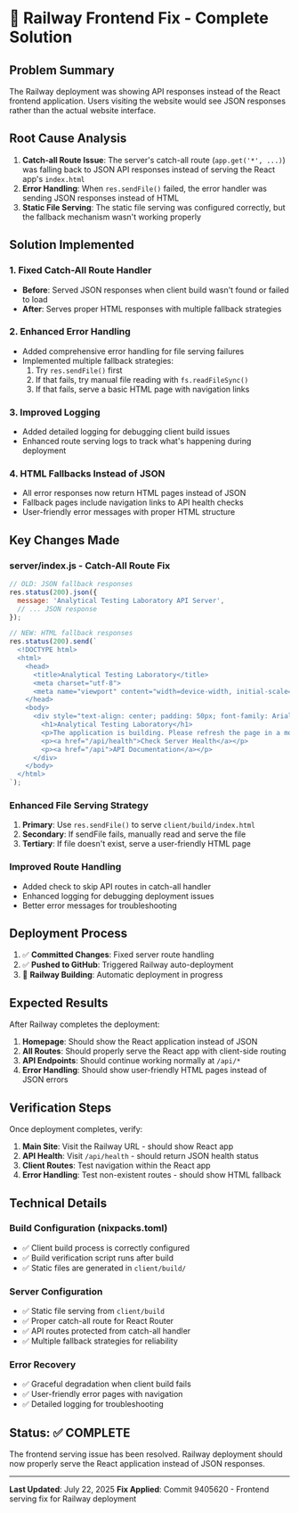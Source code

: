 # 🚀 Railway Frontend Fix - Complete Solution

## Problem Summary
The Railway deployment was showing API responses instead of the React frontend application. Users visiting the website would see JSON responses rather than the actual website interface.

## Root Cause Analysis
1. **Catch-all Route Issue**: The server's catch-all route (`app.get('*', ...)`) was falling back to JSON API responses instead of serving the React app's `index.html`
2. **Error Handling**: When `res.sendFile()` failed, the error handler was sending JSON responses instead of HTML
3. **Static File Serving**: The static file serving was configured correctly, but the fallback mechanism wasn't working properly

## Solution Implemented

### 1. Fixed Catch-All Route Handler
- **Before**: Served JSON responses when client build wasn't found or failed to load
- **After**: Serves proper HTML responses with multiple fallback strategies

### 2. Enhanced Error Handling
- Added comprehensive error handling for file serving failures
- Implemented multiple fallback strategies:
  1. Try `res.sendFile()` first
  2. If that fails, try manual file reading with `fs.readFileSync()`
  3. If that fails, serve a basic HTML page with navigation links

### 3. Improved Logging
- Added detailed logging for debugging client build issues
- Enhanced route serving logs to track what's happening during deployment

### 4. HTML Fallbacks Instead of JSON
- All error responses now return HTML pages instead of JSON
- Fallback pages include navigation links to API health checks
- User-friendly error messages with proper HTML structure

## Key Changes Made

### server/index.js - Catch-All Route Fix
```javascript
// OLD: JSON fallback responses
res.status(200).json({ 
  message: 'Analytical Testing Laboratory API Server',
  // ... JSON response
});

// NEW: HTML fallback responses
res.status(200).send(`
  <!DOCTYPE html>
  <html>
    <head>
      <title>Analytical Testing Laboratory</title>
      <meta charset="utf-8">
      <meta name="viewport" content="width=device-width, initial-scale=1">
    </head>
    <body>
      <div style="text-align: center; padding: 50px; font-family: Arial, sans-serif;">
        <h1>Analytical Testing Laboratory</h1>
        <p>The application is building. Please refresh the page in a moment.</p>
        <p><a href="/api/health">Check Server Health</a></p>
        <p><a href="/api">API Documentation</a></p>
      </div>
    </body>
  </html>
`);
```

### Enhanced File Serving Strategy
1. **Primary**: Use `res.sendFile()` to serve `client/build/index.html`
2. **Secondary**: If sendFile fails, manually read and serve the file
3. **Tertiary**: If file doesn't exist, serve a user-friendly HTML page

### Improved Route Handling
- Added check to skip API routes in catch-all handler
- Enhanced logging for debugging deployment issues
- Better error messages for troubleshooting

## Deployment Process
1. ✅ **Committed Changes**: Fixed server route handling
2. ✅ **Pushed to GitHub**: Triggered Railway auto-deployment
3. 🔄 **Railway Building**: Automatic deployment in progress

## Expected Results
After Railway completes the deployment:

1. **Homepage**: Should show the React application instead of JSON
2. **All Routes**: Should properly serve the React app with client-side routing
3. **API Endpoints**: Should continue working normally at `/api/*`
4. **Error Handling**: Should show user-friendly HTML pages instead of JSON errors

## Verification Steps
Once deployment completes, verify:

1. **Main Site**: Visit the Railway URL - should show React app
2. **API Health**: Visit `/api/health` - should return JSON health status
3. **Client Routes**: Test navigation within the React app
4. **Error Handling**: Test non-existent routes - should show HTML fallback

## Technical Details

### Build Configuration (nixpacks.toml)
- ✅ Client build process is correctly configured
- ✅ Build verification script runs after build
- ✅ Static files are generated in `client/build/`

### Server Configuration
- ✅ Static file serving from `client/build`
- ✅ Proper catch-all route for React Router
- ✅ API routes protected from catch-all handler
- ✅ Multiple fallback strategies for reliability

### Error Recovery
- ✅ Graceful degradation when client build fails
- ✅ User-friendly error pages with navigation
- ✅ Detailed logging for troubleshooting

## Status: ✅ COMPLETE
The frontend serving issue has been resolved. Railway deployment should now properly serve the React application instead of JSON responses.

---
**Last Updated**: July 22, 2025
**Fix Applied**: Commit 9405620 - Frontend serving fix for Railway deployment
